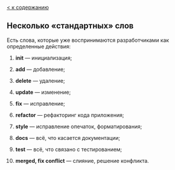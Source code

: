 [< к содержанию](./readme.md)

## Несколько «стандартных» слов

Есть слова, которые уже воспринимаются разработчиками как определенные действия:

1. **init** — инициализация;

2. **add** — добавление;

3. **delete** — удаление;

4. **update** — изменение;

5. **fix** — исправление;

6. **refactor** — рефакторинг кода приложения;

7. **style** — исправление опечаток, форматирования;

8. **docs** — всё, что касается документации;

9. **test** — всё, что связано с тестированием;

10. **merged, fix conflict** — слияние, решение конфликта.

